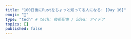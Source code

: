 ```yaml
---
title: "100日後にRustをちょっと知ってる人になる: [Day 16]"
emoji: "🦀"
type: "tech" # tech: 技術記事 / idea: アイデア
topics: []
published: false
---
```

